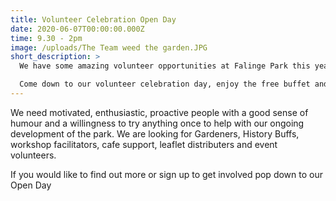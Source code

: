 ```yaml
---
title: Volunteer Celebration Open Day
date: 2020-06-07T00:00:00.000Z
time: 9.30 - 2pm
image: /uploads/The Team weed the garden.JPG
short_description: >
  We have some amazing volunteer opportunities at Falinge Park this year.

  Come down to our volunteer celebration day, enjoy the free buffet and find out more about us!
---
```

We need motivated, enthusiastic, proactive people with a good sense of humour and a willingness to try anything once to help with our ongoing development of the park. We are looking for Gardeners, History Buffs, workshop facilitators, cafe support, leaflet distributers and event volunteers.

If you would like to find out more or sign up to get involved pop down to our Open Day
